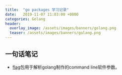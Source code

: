 ```yaml
---
title:  "go packages 学习记录"
date:   2019-11-07 11:03:00 +0800
categories: Golang
header:
  overlay_image: /assets/images/banners/golang.png
  teaser: /assets/images/banners/golang.png
---
```


## 一句话笔记

- [flag](godoc.org/flag)包用于解析golang制作的command line软件参数。
